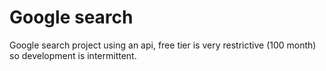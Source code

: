 # Google search

Google search project using an api, free tier is very restrictive (100 month) so development is intermittent.